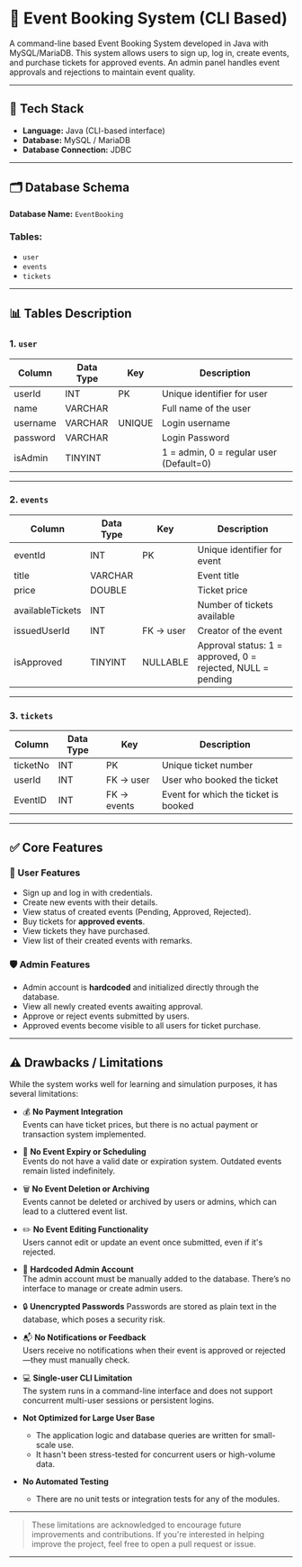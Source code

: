 # 🎫 Event Booking System (CLI Based)

A command-line based Event Booking System developed in Java with MySQL/MariaDB. This system allows users to sign up, log in, create events, and purchase tickets for approved events. An admin panel handles event approvals and rejections to maintain event quality.

---

## 🔧 Tech Stack

- **Language:** Java (CLI-based interface)
- **Database:** MySQL / MariaDB
- **Database Connection:** JDBC

---
## 🗂️ Database Schema

**Database Name:** `EventBooking`

### Tables:
- `user`
- `events`
- `tickets`

---

## 📊 Tables Description

### 1. `user`

| Column   | Data Type | Key     | Description                             |
|----------|-----------|---------|-----------------------------------------|
| userId   | INT       | PK      | Unique identifier for user              |
| name     | VARCHAR   |         | Full name of the user                   |
| username | VARCHAR   | UNIQUE  | Login username                          |
| password | VARCHAR   |         | Login Password                          |
| isAdmin  | TINYINT   |         | 1 = admin, 0 = regular user (Default=0) |

---

### 2. `events`

| Column           | Data Type | Key         | Description                            |
|------------------|-----------|-------------|----------------------------------------|
| eventId          | INT       | PK          | Unique identifier for event            |
| title            | VARCHAR   |             | Event title                            |
| price            | DOUBLE    |             | Ticket price                            |
| availableTickets | INT       |             | Number of tickets available             |
| issuedUserId     | INT       | FK → user   | Creator of the event                    |
| isApproved       | TINYINT   | NULLABLE    | Approval status: 1 = approved, 0 = rejected, NULL = pending |

---

### 3. `tickets`

| Column   | Data Type | Key         | Description                             |
|----------|-----------|-------------|-----------------------------------------|
| ticketNo | INT       | PK          | Unique ticket number                    |
| userId   | INT       | FK → user   | User who booked the ticket              |
| EventID  | INT       | FK → events | Event for which the ticket is booked    |

---

## ✅ Core Features

### 👤 User Features
- Sign up and log in with credentials.
- Create new events with their details.
- View status of created events (Pending, Approved, Rejected).
- Buy tickets for **approved events**.
- View tickets they have purchased.
- View list of their created events with remarks.

### 🛡️ Admin Features
- Admin account is **hardcoded** and initialized directly through the database.
- View all newly created events awaiting approval.
- Approve or reject events submitted by users.
- Approved events become visible to all users for ticket purchase.

---

## ⚠️ Drawbacks / Limitations

While the system works well for learning and simulation purposes, it has several limitations:

- 💰 **No Payment Integration**  
  Events can have ticket prices, but there is no actual payment or transaction system implemented.


- 📅 **No Event Expiry or Scheduling**  
  Events do not have a valid date or expiration system. Outdated events remain listed indefinitely.


- 🗑️ **No Event Deletion or Archiving**  
  Events cannot be deleted or archived by users or admins, which can lead to a cluttered event list.


- ✏️ **No Event Editing Functionality**  
  Users cannot edit or update an event once submitted, even if it's rejected.


- 🔐 **Hardcoded Admin Account**  
  The admin account must be manually added to the database. There’s no interface to manage or create admin users.


- 🔒 **Unencrypted Passwords**
  Passwords are stored as plain text in the database, which poses a security risk.


- 📬 **No Notifications or Feedback**  
  Users receive no notifications when their event is approved or rejected—they must manually check.


- 💻 **Single-user CLI Limitation**  
  The system runs in a command-line interface and does not support concurrent multi-user sessions or persistent logins.


- **Not Optimized for Large User Base**
    - The application logic and database queries are written for small-scale use.
    - It hasn't been stress-tested for concurrent users or high-volume data.


- **No Automated Testing**
    - There are no unit tests or integration tests for any of the modules.


---

> These limitations are acknowledged to encourage future improvements and contributions. If you're interested in helping improve the project, feel free to open a pull request or issue.

---